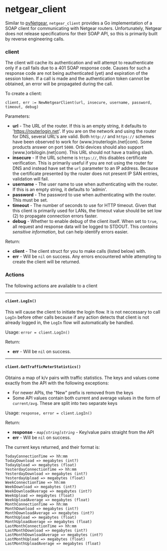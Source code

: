 netgear_client
==============

Similar to [pyNetgear](https://github.com/MatMaul/pynetgear), `netgear_client` provides a Go implementation of a SOAP client for communicating with Netgear routers. Unfortunately, Netgear does not release specifications for their SOAP API, so this is primarily built by reverse engineering calls.


### client
The client will cache its authentication and will attempt to reauthenticate only if a call fails due to a 401 SOAP response code. Causes for such a response code are not being authenticated (yet) and expiration of the session token. If a call is made and the authentication token cannot be obtained, an error will be propagated during the call.

To create a client:
```
client, err := NewNetgearClient(url, insecure, username, password, timeout, debug)
```
Parameters:
- **url** - The URL of the router. If this is an empty string, it defaults to 'https://routerlogin.net'. If you are on the network and using the router for DNS, several URL's are valid. Both `http://` and `https://` schemes have been observed to work for (www.)routerlogin.(net|com). Some products answer on port `5000`. Orbi devices should also support (www.)orbilogin.(net|com). This URL should not have a trailing slash.
 - **insecure** - If the URL scheme is `https://`, this disables certificate verification. This is primarily useful if you are not using the router for DNS and instead have set the `url` parameter to an IP address. Because the certificate presented by the router does not present IP SAN entries, validation will fail.
- **username** - The user name to use when authenticating with the router. If this is an empty string, it defaults to 'admin'.
- **password** - The password to use when authenticating with the router. This must be set.
- **timeout** - The number of seconds to use for HTTP timeout. Given that this client is primarily used for LANs, the timeout value should be set low (2) to propagate connection errors faster.
- **debug** - Whether to enable debug of the client itself. When set to `true`, all request and response data will be logged to STDOUT. This *contains sensitive information*, but can help identify errors easier.

Return:
- **client** - The client struct for you to make calls (listed below) with.
- **err** - Will be `nil` on success. Any errors encountered while attempting to create the client will be returned.

### Actions
The following actions are available to a client

---
#### `client.LogIn()`
This will cause the client to initiate the login flow. It is not neccessary to call `LogIn` before other calls because if any action detects that client is not already logged in, the `LogIn` flow will automatically be handled.

Usage:
`error = client.LogIn()`

Return:
- **err** - Will be `nil` on success.

---
#### `client.GetTrafficMeterStatistics()`
Obtains a map of k/v pairs with traffic statistics. The keys and values come exactly from the API with the following exceptions:
- For newer APIs, the "New" prefix is removed from the keys
- Some API values contain both current and average values in the form of `current/avg`. These are split into two separate keys

Usage:
`response, error = client.LogIn()`

Return:
- **response** - *`map[string]string`* - Key/value pairs straight from the API
- **err** - Will be `nil` on success.

The current keys returned, and their format is:
```
TodayConnectionTime => hh:mm
TodayDownload => megabytes (int?)
TodayUpload => megabytes (float)
YesterdayConnectionTime => hh:mm
YesterdayDownload => megabytes (int?)
YesterdayUpload => megabytes (float)
WeekConnectionTime => hh:mm
WeekDownload => megabytes (int?)
WeekDownloadAverage => megabytes (int?)
WeekUpload => megabytes (float)
WeekUploadAverage => megabytes (float)
MonthConnectionTime => hh:mm
MonthDownload => megabytes (int?)
MonthDownloadAverage => megabytes (int?)
MonthUpload => megabytes (float)
MonthUploadAverage => megabytes (float)
LastMonthConnectionTime => hh:mm
LastMonthDownload => megabytes (int?)
LastMonthDownloadAverage => megabytes (int?)
LastMonthUpload => megabytes (float)
LastMonthUploadAverage => megabytes (float)
```
